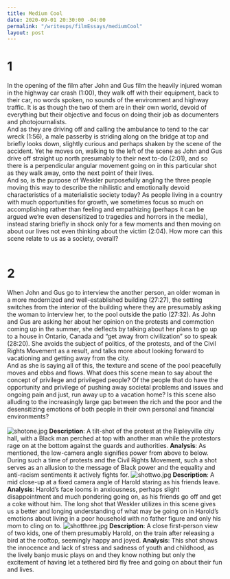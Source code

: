 ```yaml
---
title: Medium Cool
date: 2020-09-01 20:30:00 -04:00
permalink: "/writeups/filmEssays/mediumCool"
layout: post
---
```


# **1**
In the opening of the film after John and Gus film the heavily injured woman in the highway car crash (1:00), they walk off with their equipment, back to their car, no words spoken, no sounds of the environment and highway traffic. It is as though the two of them are in their own world, devoid of everything but their objective and focus on doing their job as documenters and photojournalists. 
<br/>
And as they are driving off and calling the ambulance to tend to the car wreck (1:56), a male passerby is striding along on the bridge at top and briefly looks down, slightly curious and perhaps shaken by the scene of the accident. Yet he moves on, walking to the left of the scene as John and Gus drive off straight up north presumably to their next to-do (2:01), and so there is a perpendicular angular movement going on in this particular shot as they walk away, onto the next point of their lives.
<br/>
And so, is the purpose of Weskler purposefully angling the three people moving this way to describe the nihilistic and emotionally devoid characteristics of a materialistic society today? As people living in a country with much opportunities for growth, we sometimes focus so much on accomplishing rather than feeling and empathizing (perhaps it can be argued we’re even desensitized to tragedies and horrors in the media), instead staring briefly in shock only for a few moments and then moving on about our lives not even thinking about the victim (2:04). How more can this scene relate to us as a society, overall?
<br/>
<br/>

# **2**
When John and Gus go to interview the another person, an older woman in a more modernized and well-established building (27:27), the setting switches from the interior of the building where they are presumably asking the woman to interview her, to the pool outside the patio (27:32). As John and Gus are asking her about her opinion on the protests and commotion coming up in the summer, she deflects by talking about her plans to go up to a house in Ontario, Canada and “get away from civilization” so to speak (28:20). She avoids the subject of politics, of the protests, and of the Civil Rights Movement as a result, and talks more about looking forward to vacationing and getting away from the city. 
<br/>
And as she is saying all of this, the texture and scene of the pool peacefully moves and ebbs and flows. What does this scene mean to say about the concept of privilege and privileged people?  Of the people that do have the opportunity and privilege of pushing away societal problems and issues and ongoing pain and just, run away up to a vacation home? Is this scene also alluding to the increasingly large gap between the rich and the poor and the desensitizing emotions of both people in their own personal and financial environments?
<br/>
<br/>
![shotone.jpg](/uploads/shotone.jpg)
**Description**: A tilt-shot of the protest at the Ripleyville city hall, with a Black man perched at top with another man while the protestors rage on at the bottom against the guards and authorities. 
**Analysis**: As mentioned, the low-camera angle signifies power from above to below. During such a time of protests and the Civil Rights Movement, such a shot serves as an allusion to the message of Black power and the equality and anti-racism sentiments it actively fights for. 
![shottwo.jpg](/uploads/shottwo.jpg)
**Description**: A mid close-up at a fixed camera angle of Harold staring as his friends leave. 
**Analysis**: Harold’s face looms in anxiousness, perhaps slight disappointment and much pondering going on, as his friends go off and get a coke without him. The long shot that Weskler utilizes in this scene gives us a better and longing understanding of what may be going on in Harold’s emotions about living in a poor household with no father figure and only his mom to cling on to. 
![shotthree.jpg](/uploads/shotthree.jpg)
**Description**: A close first-person view of two kids, one of them presumably Harold, on the train after releasing a bird at the rooftop, seemingly happy and joyed.
**Analysis**: This shot shows the innocence and lack of stress and sadness of youth and childhood, as the lively banjo music plays on and they know nothing but only the excitement of having let a tethered bird fly free and going on about their fun and lives. 
